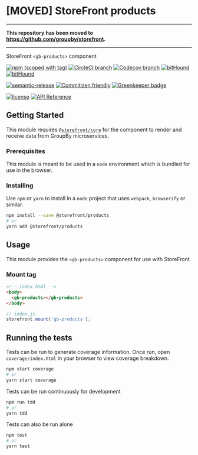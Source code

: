 # [MOVED] StoreFront products

* * *

**This repository has been moved to <https://github.com/groupby/storefront>.**

* * *

StoreFront `<gb-products>` component

[![npm (scoped with tag)](https://img.shields.io/npm/v/@storefront/products.svg?style=flat-square)](https://www.npmjs.com/package/@storefront/products)
[![CircleCI branch](https://img.shields.io/circleci/project/github/groupby/storefront-products/master.svg?style=flat-square)](https://circleci.com/gh/groupby/storefront-products/tree/master)
[![Codecov branch](https://img.shields.io/codecov/c/github/groupby/storefront-products/master.svg?style=flat-square)](https://codecov.io/gh/groupby/storefront-products)
[![bitHound](https://img.shields.io/bithound/code/github/groupby/storefront-products.svg?style=flat-square)](https://www.bithound.io/github/groupby/storefront-products)
[![bitHound](https://img.shields.io/bithound/dependencies/github/groupby/storefront-products.svg?style=flat-square)](https://www.bithound.io/github/groupby/storefront-products)

[![semantic-release](https://img.shields.io/badge/%20%20%F0%9F%93%A6%F0%9F%9A%80-semantic--release-e10079.svg?style=flat-square)](https://github.com/semantic-release/semantic-release)
[![Commitizen friendly](https://img.shields.io/badge/commitizen-friendly-brightgreen.svg?style=flat-square)](http://commitizen.github.io/cz-cli/)
[![Greenkeeper badge](https://badges.greenkeeper.io/groupby/storefront-products.svg)](https://greenkeeper.io/)

[![license](https://img.shields.io/github/license/mashape/apistatus.svg?style=flat-square)](https://choosealicense.com/licenses/mit/)
[![API Reference](https://img.shields.io/badge/API_reference-latest-blue.svg?style=flat-square)](https://groupby.github.io/storefront-products/)

## Getting Started

This module requires [`@storefront/core`](https://www.npmjs.com/package/@storefront/core) for the component to render
and receive data from GroupBy microservices.

### Prerequisites

This module is meant to be used in a `node` environment which is bundled for use in the browser.

### Installing

Use `npm` or `yarn` to install in a `node` project that uses `webpack`, `browserify` or similar.

```sh
npm install --save @storefront/products
# or
yarn add @storefront/products
```

## Usage

This module provides the `<gb-products>` component for use with StoreFront.

### Mount tag

```html
<!-- index.html -->
<body>
  <gb-products></gb-products>
</body>
```

```js
// index.js
storefront.mount('gb-products');
```

## Running the tests

Tests can be run to generate coverage information.
Once run, open `coverage/index.html` in your browser to view coverage breakdown.

```sh
npm start coverage
# or
yarn start coverage
```

Tests can be run continuously for development

```sh
npm run tdd
# or
yarn tdd
```

Tests can also be run alone

```sh
npm test
# or
yarn test
```
